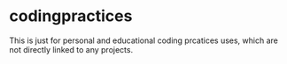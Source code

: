 # codingpractices
This is just for personal and educational coding prcatices uses, which are not directly linked to any projects.
